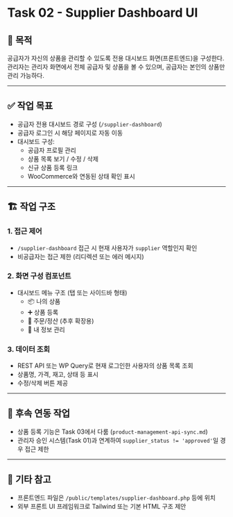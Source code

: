 # Task 02 - Supplier Dashboard UI

## 🎯 목적
공급자가 자신의 상품을 관리할 수 있도록 전용 대시보드 화면(프론트엔드)을 구성한다.  
관리자는 관리자 화면에서 전체 공급자 및 상품을 볼 수 있으며, 공급자는 본인의 상품만 관리 가능하다.

---

## ✅ 작업 목표

- 공급자 전용 대시보드 경로 구성 (`/supplier-dashboard`)
- 공급자 로그인 시 해당 페이지로 자동 이동
- 대시보드 구성:
  - 공급자 프로필 관리
  - 상품 목록 보기 / 수정 / 삭제
  - 신규 상품 등록 링크
  - WooCommerce와 연동된 상태 확인 표시

---

## 🏗️ 작업 구조

### 1. 접근 제어

- `/supplier-dashboard` 접근 시 현재 사용자가 `supplier` 역할인지 확인
- 비공급자는 접근 제한 (리디렉션 또는 에러 메시지)

### 2. 화면 구성 컴포넌트

- 대시보드 메뉴 구조 (탭 또는 사이드바 형태)
  - 📦 나의 상품
  - ➕ 상품 등록
  - 🧾 주문/정산 (추후 확장용)
  - 🧍 내 정보 관리

### 3. 데이터 조회

- REST API 또는 WP Query로 현재 로그인한 사용자의 상품 목록 조회
- 상품명, 가격, 재고, 상태 등 표시
- 수정/삭제 버튼 제공

---

## 🔁 후속 연동 작업

- 상품 등록 기능은 Task 03에서 다룸 (`product-management-api-sync.md`)
- 관리자 승인 시스템(Task 01)과 연계하여 `supplier_status != 'approved'`일 경우 접근 제한

---

## 📌 기타 참고

- 프론트엔드 파일은 `/public/templates/supplier-dashboard.php` 등에 위치
- 외부 프론트 UI 프레임워크로 Tailwind 또는 기본 HTML 구조 제안

